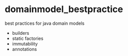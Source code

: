 domainmodel_bestpractice
========================

best practices for java domain models

- builders
- static factories
- immutability
- annotations
